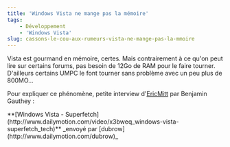 ```yaml
---
title: 'Windows Vista ne mange pas la mémoire'
tags:
    - Développement
    - 'Windows Vista'
slug: cassons-le-cou-aux-rumeurs-vista-ne-mange-pas-la-mmoire
---
```


Vista est gourmand en mémoire, certes. Mais contrairement à ce qu'on peut lire
sur certains forums, pas besoin de 12Go de RAM pour le faire tourner. D'ailleurs
certains UMPC le font tourner sans problème avec un peu plus de 800MO…

<!-- more -->

Pour expliquer ce phénomène, petite interview
d'[EricMitt](http://blogs.msdn.com/b/ericmitt/archive/2007/10/30/superfetch.aspx)
par Benjamin Gauthey&nbsp;:

<div>
**[Windows Vista - Superfetch](http://www.dailymotion.com/video/x3bweq_windows-vista-superfetch_tech)**
_envoyé par [dubrow](http://www.dailymotion.com/dubrow)_</div>
